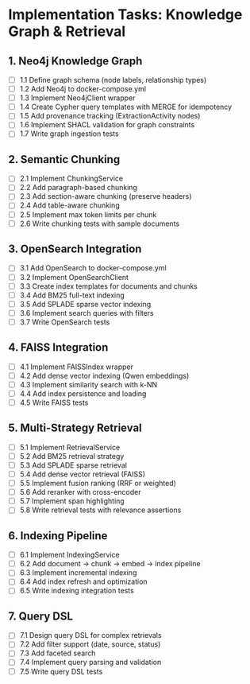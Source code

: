 # Implementation Tasks: Knowledge Graph & Retrieval

## 1. Neo4j Knowledge Graph

- [ ] 1.1 Define graph schema (node labels, relationship types)
- [ ] 1.2 Add Neo4j to docker-compose.yml
- [ ] 1.3 Implement Neo4jClient wrapper
- [ ] 1.4 Create Cypher query templates with MERGE for idempotency
- [ ] 1.5 Add provenance tracking (ExtractionActivity nodes)
- [ ] 1.6 Implement SHACL validation for graph constraints
- [ ] 1.7 Write graph ingestion tests

## 2. Semantic Chunking

- [ ] 2.1 Implement ChunkingService
- [ ] 2.2 Add paragraph-based chunking
- [ ] 2.3 Add section-aware chunking (preserve headers)
- [ ] 2.4 Add table-aware chunking
- [ ] 2.5 Implement max token limits per chunk
- [ ] 2.6 Write chunking tests with sample documents

## 3. OpenSearch Integration

- [ ] 3.1 Add OpenSearch to docker-compose.yml
- [ ] 3.2 Implement OpenSearchClient
- [ ] 3.3 Create index templates for documents and chunks
- [ ] 3.4 Add BM25 full-text indexing
- [ ] 3.5 Add SPLADE sparse vector indexing
- [ ] 3.6 Implement search queries with filters
- [ ] 3.7 Write OpenSearch tests

## 4. FAISS Integration

- [ ] 4.1 Implement FAISSIndex wrapper
- [ ] 4.2 Add dense vector indexing (Qwen embeddings)
- [ ] 4.3 Implement similarity search with k-NN
- [ ] 4.4 Add index persistence and loading
- [ ] 4.5 Write FAISS tests

## 5. Multi-Strategy Retrieval

- [ ] 5.1 Implement RetrievalService
- [ ] 5.2 Add BM25 retrieval strategy
- [ ] 5.3 Add SPLADE sparse retrieval
- [ ] 5.4 Add dense vector retrieval (FAISS)
- [ ] 5.5 Implement fusion ranking (RRF or weighted)
- [ ] 5.6 Add reranker with cross-encoder
- [ ] 5.7 Implement span highlighting
- [ ] 5.8 Write retrieval tests with relevance assertions

## 6. Indexing Pipeline

- [ ] 6.1 Implement IndexingService
- [ ] 6.2 Add document → chunk → embed → index pipeline
- [ ] 6.3 Implement incremental indexing
- [ ] 6.4 Add index refresh and optimization
- [ ] 6.5 Write indexing integration tests

## 7. Query DSL

- [ ] 7.1 Design query DSL for complex retrievals
- [ ] 7.2 Add filter support (date, source, status)
- [ ] 7.3 Add faceted search
- [ ] 7.4 Implement query parsing and validation
- [ ] 7.5 Write query DSL tests
